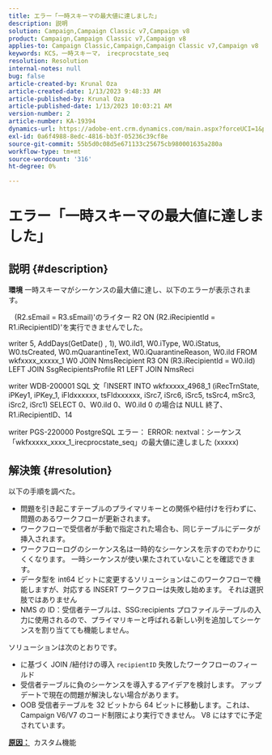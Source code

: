 ```yaml
---
title: エラー「一時スキーマの最大値に達しました」
description: 説明
solution: Campaign,Campaign Classic v7,Campaign v8
product: Campaign,Campaign Classic v7,Campaign v8
applies-to: Campaign Classic,Campaign,Campaign Classic v7,Campaign v8
keywords: KCS，一時スキーマ， irecprocstate_seq
resolution: Resolution
internal-notes: null
bug: false
article-created-by: Krunal Oza
article-created-date: 1/13/2023 9:48:33 AM
article-published-by: Krunal Oza
article-published-date: 1/13/2023 10:03:21 AM
version-number: 2
article-number: KA-19394
dynamics-url: https://adobe-ent.crm.dynamics.com/main.aspx?forceUCI=1&pagetype=entityrecord&etn=knowledgearticle&id=e0730e70-2793-ed11-aad1-6045bd006793
exl-id: 0a6f4988-8edc-4816-bb3f-05236c39cf8e
source-git-commit: 55b5d0c08d5e671133c25675cb980001635a280a
workflow-type: tm+mt
source-wordcount: '316'
ht-degree: 0%

---
```


# エラー「一時スキーマの最大値に達しました」

## 説明 {#description}

<b>環境</b>
一時スキーマがシーケンスの最大値に達し、以下のエラーが表示されます。

   (R2.sEmail = R3.sEmail)&#39;のライター R2 ON (R2.iRecipientId = R1.iRecipientID)&#39;を実行できませんでした。

writer 5, AddDays(GetDate() , 1), W0.iId1, W0.iType, W0.iStatus, W0.tsCreated, W0.mQuarantineText, W0.iQuarantineReason, W0.iId FROM wkfxxxx_xxxxx_1 W0 JOIN NmsRecipient R3 ON (R3.iRecipientId = W0.iId) LEFT JOIN SsgRecipientsProfile R1 LEFT JOIN NmsReci

writer WDB-200001 SQL 文「INSERT INTO wkfxxxxx_4968_1 (iRecTrnState, iPKey1, iPKey_1, iFldxxxxxx, tsFldxxxxxx, iSrc7, iSrc6, iSrc5, tsSrc4, mSrc3, iSrc2, iSrc1) SELECT 0、W0.iId 0、W0.iId 0 の場合は NULL 終了、R1.iRecipientID、14

writer PGS-220000 PostgreSQL エラー： ERROR: nextval：シーケンス「wkfxxxxx_xxxx_1_irecprocstate_seq」の最大値に達しました (xxxxx)


## 解決策 {#resolution}


以下の手順を調べた。

- 問題を引き起こすテーブルのプライマリキーとの関係や紐付けを行わずに、問題のあるワークフローが更新されます。
- ワークフローで受信者が手動で指定された場合も、同じテーブルにデータが挿入されます。
- ワークフローログのシーケンス名は一時的なシーケンスを示すのでわかりにくくなります。 一時シーケンスが使い果たされていないことを確認できます。
- データ型を int64 ビットに変更するソリューションはこのワークフローで機能しますが、対応する INSERT ワークフローは失敗し始めます。 それは選択肢ではありません
- NMS の ID：受信者テーブルは、SSG:recipients プロファイルテーブルの入力に使用されるので、プライマリキーと呼ばれる新しい列を追加してシーケンスを割り当てても機能しません。


ソリューションは次のとおりです。

- に基づく JOIN /紐付けの導入 `recipientID` 失敗したワークフローのフィールド
- 受信者テーブルに負のシーケンスを導入するアイデアを検討します。 アップデートで現在の問題が解決しない場合があります。
- OOB 受信者テーブルを 32 ビットから 64 ビットに移動します。これは、Campaign V6/V7 のコード制限により実行できません。 V8 にはすでに予定されています。




<b><u>原因：</u></b>  カスタム機能
